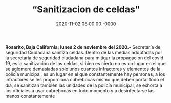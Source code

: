 ﻿---
layout: blog
title:  “Sanitizacion de celdas"
date:   2020-11-02 08:00:00 -0000
categories: rosarito
permalink: /:categories/:title:output_ext
image: img/cnr/
autor: 
---


**Rosarito, Baja California;  lunes 2 de noviembre del 2020.-** Secretaría de seguridad Ciudadana sanitiza celdas.
Dentro de las medias adoptadas por la secretaría de seguridad ciudadana para mitigar la propagación del covid 19, es la sanitización de las celdas, si bien es cierto no es un lugar en el que se aglomere demasiadas solo unos cuantos infractores y elementos de la policía municipal, es un lugar en el que constantemente hay personas, a los infractores se les proporciona cubrebocas mismo que deben portar todo el día, se sanitizan también las unidades de la policía municipal, se exhorta a los oficiales a usar cubrebocas en todo momento y a desinfectarse las manos constantemente